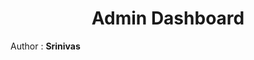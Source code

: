 <p align="center">
    <h1 align="center">Admin Dashboard</h1>
    <label>Author : </label><b>Srinivas</b>
</p>
